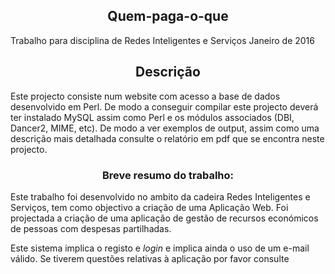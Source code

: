 <h2 align=center> Quem-paga-o-que </h2>

Trabalho para disciplina de Redes Inteligentes e Serviços
Janeiro de 2016

<h2 align=center> Descrição </h2>

Este projecto consiste num website com acesso a base de dados desenvolvido em Perl.
De modo a conseguir compilar este projecto deverá ter instalado MySQL assim como Perl e os módulos associados (DBI, Dancer2, MIME, etc).
De modo a ver exemplos de output, assim como uma descrição mais detalhada consulte o relatório em pdf que se encontra neste projecto.

<h3 align=center>Breve resumo do trabalho:</h3>

Este trabalho foi desenvolvido no ambito da cadeira Redes Inteligentes e Serviços, tem como objectivo a criação de uma Aplicação Web.
Foi projectada a criação de uma aplicação de gestão de recursos económicos de pessoas com despesas partilhadas.

Este sistema implica o registo e <i>login</i> e implica ainda o uso de um e-mail válido. Se tiverem questões relativas à aplicação por favor consulte
